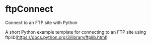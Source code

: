 # ftpConnect
Connect to an FTP site with Python

A short Python example template for connecting to an FTP site using ftplib(https://docs.python.org/3/library/ftplib.html)
